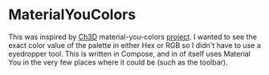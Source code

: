 # MaterialYouColors

This was inspired by [Ch3D](https://github.com/Ch3D) material-you-colors [project](https://github.com/Ch3D/material-you-colors).  I wanted to see the exact color value of the palette in either Hex or RGB so I didn't have to use a eyedropper tool. This is written in Compose, and in of itself uses Material You in the very few places where it could be (such as the toolbar).
